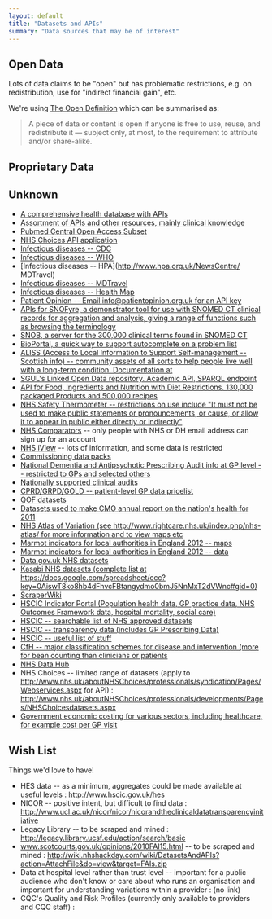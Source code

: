 ```yaml
---
layout: default
title: "Datasets and APIs"
summary: "Data sources that may be of interest"
---
```


## Open Data

Lots of data claims to be "open" but has problematic restrictions, e.g. on redistribution, use for "indirect financial gain", etc.

We're using [The Open Definition](http://opendefinition.org/) which can be summarised as:

> A piece of data or content is open if anyone is free to use, reuse, and redistribute it — subject only, at most, to the requirement to attribute and/or share-alike.

## Proprietary Data

## Unknown

 * [A comprehensive health database with APIs](  http://www.freebase.com/view/medicine)
 * [Assortment of APIs and other resources, mainly clinical knowledge](http://www.openclinical.org/dld_asbruInterpreter.html)
 * [Pubmed Central Open Access Subset](http://pmc.jensenlab.org)
 * [NHS Choices API application](http://www.nhs.uk/aboutNHSChoices/professionals/syndication/Pages/Webservices.aspx)
 * [Infectious diseases -- CDC](http://wwwnc.cdc.gov/travel)
 * [Infectious diseases -- WHO](http://www.who.int/csr/don/en/index.html)
 * [Infectious diseases -- HPA](http://www.hpa.org.uk/NewsCentre/ MDTravel)
 * [Infectious diseases -- MDTravel](http://mdtravelhealth.com/recent_health_alerts.php)
 * [Infectious diseases -- Health Map](http://healthmap.org/en)
 * [Patient Opinion -- Email info@patientopinion.org.uk for an API key](http://www.patientopinion.org.uk)
 * [APIs for SNOFyre, a demonstrator tool for use with SNOMED CT clinical records for aggregation and analysis, giving a range of functions such as browsing the terminology](https://code.google.com/p/snofyre)
 * [SNOB, a server for the 300,000 clinical terms found in SNOMED CT](http://snob.eggbird.eu)
 * [BioPortal, a quick way to support autocomplete on a problem list](http://bioportal.bioontology.org)
 * [ALISS (Access to Local Information to Support Self-management -- Scottish info) -- community assets of all sorts to help people live well with a long-term condition. Documentation at](http://aliss-engineclub.readthedocs.org)
 * [SGUL's Linked Open Data repository. Academic API, SPARQL endpoint](http://data.sgul.ac.uk)
 * [API for Food, Ingredients and Nutrition with Diet Restrictions. 130,000 packaged Products and 500,000 recipes](https://www.sensum.io/)
 * [NHS Safety Thermometer -- restrictions on use include "It must not be used to make public statements or pronouncements, or cause, or allow it to appear in public either directly or indirectly"](http://www.ic.nhs.uk/webfiles/Services/Safety%20Thermometer/SafetyThermometer_Data_TermsOfUse_0512.pdf)
 * [NHS Comparators](http://www.ic.nhs.uk/nhscomparators) -- only people with NHS or DH email address can sign up for an account
 * [NHS iView](http://www.ic.nhs.uk/services/nhs-iview) -- lots of information, and some data is restricted
 * [Commissioning data packs](http://www.ic.nhs.uk/services/commissioning-data-packs)
 * [National Dementia and Antipsychotic Prescribing Audit info at GP level -- restricted to GPs and selected others](http://www.ic.nhs.uk/services/national-clinical-audit-support-programme-ncasp/audit-reports/dementia)
 * [Nationally supported clinical audits](http://www.ic.nhs.uk/services/national-clinical-audit-support-programme-ncasp)
 * [CPRD/GRPD/GOLD -- patient-level GP data pricelist](http://wiki.nhshackday.com/wiki/pricelist)
 * [QOF datasets](http://www.gpcontract.co.uk)
 * [Datasets used to make CMO annual report on the nation's health for 2011](http://www.dh.gov.uk/health/2012/11/cmo-data)
 * [NHS Atlas of Variation (see http://www.rightcare.nhs.uk/index.php/nhs-atlas/ for more information and to view maps etc](http://wiki.nhshackday.com/wiki/DatasetsAndAPIs?action=AttachFile&amp;do=get&amp;target=AtlasOfVariation2011.xls)
 * [Marmot indicators for local authorities in England 2012 -- maps](http://www.lho.org.uk/LHO_Topics/National_Lead_Areas/Marmot/Maps/Single/atlas.html)
 * [Marmot indicators for local authorities in England 2012 -- data](http://www.lho.org.uk/viewResource.aspx?id=17034)
 * [Data.gov.uk NHS datasets](http://data.gov.uk/search/apachesolr_search/nhs)
 * [Kasabi NHS datasets (complete list at https://docs.google.com/spreadsheet/ccc?key=0AiswT8ko8hb4dFhvcFBtangydmo0bmJ5NnMxT2dVWnc#gid=0)](http://blog.kasabi.com/?s=nhs)
 * [ScraperWiki](https://scraperwiki.com/tags/NHS)
 * [HSCIC Indicator Portal (Population health data, GP practice data, NHS Outcomes Framework data, hospital mortality, social care)](http://indicators.ic.nhs.uk)
 * [HSCIC -- searchable list of NHS approved datasets](http://infocat.ic.nhs.uk/Default.aspx)
 * [HSCIC -- transparency data (includes GP Prescribing Data)](http://www.ic.nhs.uk/services/transparency)
 * [HSCIC -- useful list of stuff](http://www.ic.nhs.uk/services)
 * [CfH -- major classification schemes for disease and intervention (more for bean counting than clinicians or patients](http://www.connectingforhealth.nhs.uk/systemsandservices/data/clinicalcoding)
 * [NHS Data Hub](http://datahub.io/group/nhs)
 * NHS Choices -- limited range of datasets (apply to http://www.nhs.uk/aboutNHSChoices/professionals/syndication/Pages/Webservices.aspx for API) : http://www.nhs.uk/aboutNHSChoices/professionals/developments/Pages/NHSChoicesdatasets.aspx
 * [Government economic costing for various sectors, including healthcare, for example cost per GP visit](http://data.gov.uk/sib_knowledge_box/toolkit)

## Wish List

Things we'd love to have!

 * HES data -- as a minimum, aggregates could be made available at useful levels : http://www.hscic.gov.uk/hes
 * NICOR -- positive intent, but difficult to find data : http://www.ucl.ac.uk/nicor/nicor/nicorandtheclinicaldatatransparencyinitiative
 * Legacy Library -- to be scraped and mined : http://legacy.library.ucsf.edu/action/search/basic
 * www.scotcourts.gov.uk/opinions/2010FAI15.html -- to be scraped and mined : http://wiki.nhshackday.com/wiki/DatasetsAndAPIs?action=AttachFile&do=view&target=FAIs.zip
 * Data at hospital level rather than trust level -- important for a public audience who don't know or care about who runs an organisation and important for understanding variations within a provider : (no link)
 * CQC's Quality and Risk Profiles (currently only available to providers and CQC staff) :
